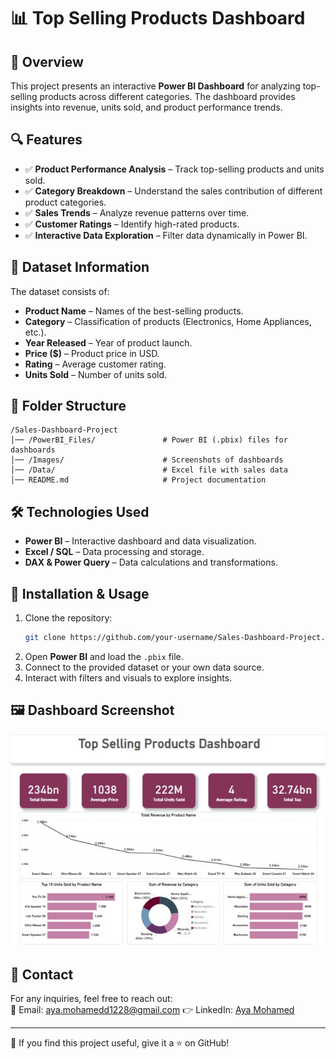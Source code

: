 ﻿# 📊 Top Selling Products Dashboard

## 🚀 Overview  
This project presents an interactive **Power BI Dashboard** for analyzing top-selling products across different categories. The dashboard provides insights into revenue, units sold, and product performance trends.

## 🔍 Features
- ✅ **Product Performance Analysis** – Track top-selling products and units sold.
- ✅ **Category Breakdown** – Understand the sales contribution of different product categories.
- ✅ **Sales Trends** – Analyze revenue patterns over time.
- ✅ **Customer Ratings** – Identify high-rated products.
- ✅ **Interactive Data Exploration** – Filter data dynamically in Power BI.

## 📁 Dataset Information
The dataset consists of:
- **Product Name** – Names of the best-selling products.
- **Category** – Classification of products (Electronics, Home Appliances, etc.).
- **Year Released** – Year of product launch.
- **Price ($)** – Product price in USD.
- **Rating** – Average customer rating.
- **Units Sold** – Number of units sold.

## 📂 Folder Structure
```
/Sales-Dashboard-Project
│── /PowerBI_Files/               # Power BI (.pbix) files for dashboards  
│── /Images/                      # Screenshots of dashboards  
│── /Data/                        # Excel file with sales data  
│── README.md                     # Project documentation  
```

## 🛠️ Technologies Used
- **Power BI** – Interactive dashboard and data visualization.
- **Excel / SQL** – Data processing and storage.
- **DAX & Power Query** – Data calculations and transformations.

## 📝 Installation & Usage
1. Clone the repository:
   ```bash
   git clone https://github.com/your-username/Sales-Dashboard-Project.git
   ```
2. Open **Power BI** and load the `.pbix` file.
3. Connect to the provided dataset or your own data source.
4. Interact with filters and visuals to explore insights.

## 🖼️ Dashboard Screenshot
![Top Selling Products Dashboard](Images/TopSellingProducts.jpg)

## 💌 Contact
For any inquiries, feel free to reach out:  
📩 Email: aya.mohamedd1228@gmail.com 
👉 LinkedIn: [Aya Mohamed](https://www.linkedin.com/in/aya-mohamedd/)  

---
🌟 If you find this project useful, give it a ⭐ on GitHub!  

